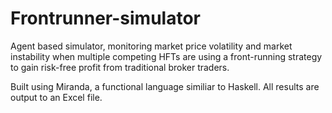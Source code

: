 Frontrunner-simulator
=============

Agent based simulator, monitoring market price volatility and market instability when  multiple competing HFTs are using a front-running strategy to gain risk-free profit from traditional broker traders.

Built using Miranda, a functional language similiar to Haskell. All results are output to an Excel file.

